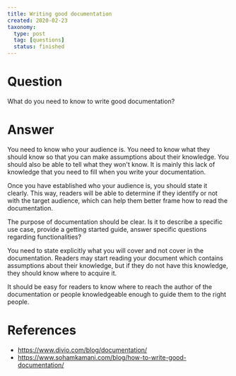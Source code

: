 ```yaml
---
title: Writing good documentation
created: 2020-02-23
taxonomy:
  type: post
  tag: [questions]
  status: finished
---
```


# Question
What do you need to know to write good documentation?

# Answer
You need to know who your audience is. You need to know what they should know so that you can make assumptions about their knowledge. You should also be able to tell what they won't know. It is mainly this lack of knowledge that you need to fill when you write your documentation.

Once you have established who your audience is, you should state it clearly. This way, readers will be able to determine if they identify or not with the target audience, which can help them better frame how to read the documentation.

The purpose of documentation should be clear. Is it to describe a specific use case, provide a getting started guide, answer specific questions regarding functionalities?

You need to state explicitly what you will cover and not cover in the documentation. Readers may start reading your document which contains assumptions about their knowledge, but if they do not have this knowledge, they should know where to acquire it.

It should be easy for readers to know where to reach the author of the documentation or people knowledgeable enough to guide them to the right people.

# References
* https://www.divio.com/blog/documentation/
* https://www.sohamkamani.com/blog/how-to-write-good-documentation/
